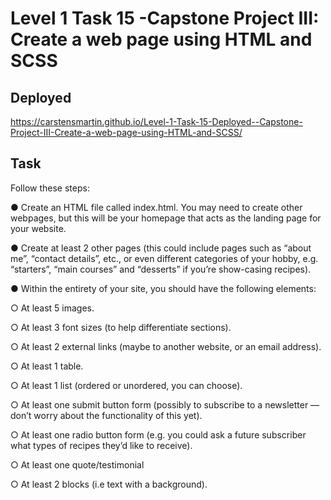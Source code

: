 # Level 1 Task 15 -Capstone Project III: Create a web page using HTML and SCSS

## Deployed

https://carstensmartin.github.io/Level-1-Task-15-Deployed--Capstone-Project-III-Create-a-web-page-using-HTML-and-SCSS/

## Task

Follow these steps:

● Create an HTML file called index.html. You may need to create other
webpages, but this will be your homepage that acts as the landing page
for your website.

● Create at least 2 other pages (this could include pages such as “about me”,
“contact details”, etc., or even different categories of your hobby, e.g.
“starters”, “main courses” and “desserts” if you’re show-casing recipes).

● Within the entirety of your site, you should have the following elements:

○ At least 5 images.

○ At least 3 font sizes (to help differentiate sections).

○ At least 2 external links (maybe to another website, or an email
address).

○ At least 1 table.

○ At least 1 list (ordered or unordered, you can choose).

○ At least one submit button form (possibly to subscribe to a
newsletter — don’t worry about the functionality of this yet).

○ At least one radio button form (e.g. you could ask a future
subscriber what types of recipes they’d like to receive).

○ At least one quote/testimonial

○ At least 2 blocks (i.e text with a background).
